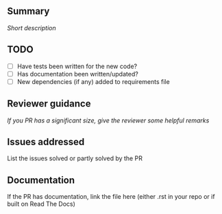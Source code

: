## Summary

*Short description*

## TODO

- [ ] Have tests been written for the new code?
- [ ] Has documentation been written/updated?
- [ ] New dependencies (if any) added to requirements file

## Reviewer guidance

*If you PR has a significant size, give the reviewer some helpful remarks*

## Issues addressed

List the issues solved or partly solved by the PR

## Documentation

If the PR has documentation, link the file here (either .rst in your repo or if built on Read The Docs)
